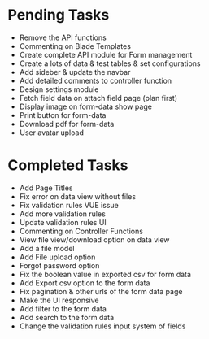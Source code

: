 # Pending Tasks
- Remove the API functions
- Commenting on Blade Templates
- Create complete API module for Form management
- Create a lots of data & test tables & set configurations
- Add sideber & update the navbar
- Add detailed comments to controller function
- Design settings module
- Fetch field data on attach field page (plan first)
- Display image on form-data show page
- Print button for form-data
- Download pdf for form-data
- User avatar upload

# Completed Tasks
- Add Page Titles
- Fix error on data view without files
- Fix validation rules VUE issue
- Add more validation rules
- Update validation rules UI
- Commenting on Controller Functions
- View file view/download option on data view
- Add a file model
- Add File upload option
- Forgot password option
- Fix the boolean value in exported csv for form data
- Add Export csv option to the form data
- Fix pagination & other urls of the form data page
- Make the UI responsive
- Add filter to the form data
- Add search to the form data
- Change the validation rules input system of fields